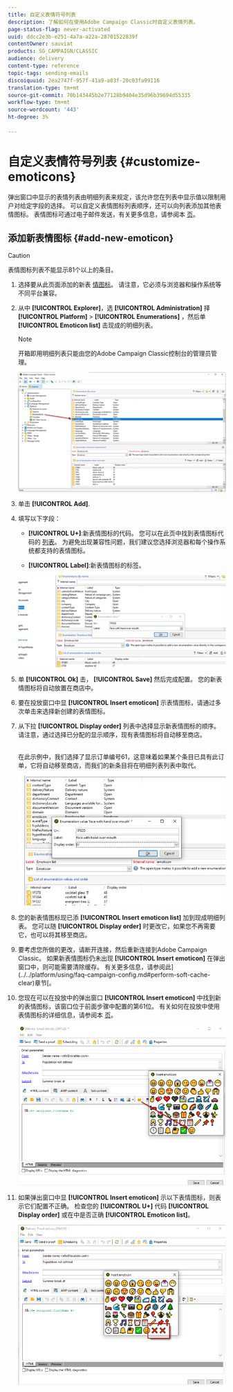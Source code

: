 ```yaml
---
title: 自定义表情符号列表
description: 了解如何在使用Adobe Campaign Classic时自定义表情列表。
page-status-flag: never-activated
uuid: ddcc2e3b-e251-4a7a-a22a-28701522839f
contentOwner: sauviat
products: SG_CAMPAIGN/CLASSIC
audience: delivery
content-type: reference
topic-tags: sending-emails
discoiquuid: 2ea2747f-957f-41a9-a03f-20c03fa99116
translation-type: tm+mt
source-git-commit: 70b143445b2e77128b9404e35d96b39694d55335
workflow-type: tm+mt
source-wordcount: '443'
ht-degree: 3%

---
```



# 自定义表情符号列表 {#customize-emoticons}

弹出窗口中显示的表情列表由明细列表来规定，该允许您在列表中显示值以限制用户对给定字段的选择。
可以自定义表情图标列表顺序，还可以向列表添加其他表情图标。
表情图标可通过电子邮件发送，有关更多信息，请参阅本 [页](../../delivery/using/defining-the-email-content.md#inserting-emoticons)。

## 添加新表情图标 {#add-new-emoticon}

>[!CAUTION]
>
>表情图标列表不能显示81个以上的条目。

1. 选择要从此页面添加的新表 [情图标](https://unicode.org/emoji/charts/full-emoji-list.html)。 请注意，它必须与浏览器和操作系统等不同平台兼容。

1. 从中 **[!UICONTROL Explorer]**，选 **[!UICONTROL Administration]** 择 **[!UICONTROL Platform]** > **[!UICONTROL Enumerations]** ，然后单 **[!UICONTROL Emoticon list]** 击现成的明细列表。

   >[!NOTE]
   >
   >开箱即用明细列表只能由您的Adobe Campaign Classic控制台的管理员管理。

   ![](assets/emoticon_1.png)

1. 单击 **[!UICONTROL Add]**.

1. 填写以下字段：

   * **[!UICONTROL U+]**:新表情图标的代码。 您可以在此页中找到表情图标代码的 [列表](https://unicode.org/emoji/charts/full-emoji-list.html)。
为避免出现兼容性问题，我们建议您选择浏览器和每个操作系统都支持的表情图标。

   * **[!UICONTROL Label]**:新表情图标的标签。

   ![](assets/emoticon_5.png)

1. 单 **[!UICONTROL Ok]** 击， **[!UICONTROL Save]** 然后完成配置。
您的新表情图标将自动放置在商店中。

1. 要在投放窗口中显 **[!UICONTROL Insert emoticon]** 示表情图标，请通过多次单击来选择新创建的表情图标。

1. 从下拉 **[!UICONTROL Display order]** 列表中选择显示新表情图标的顺序。 请注意，通过选择已分配的显示顺序，现有表情图标将自动移至商店。

   <br>在此示例中，我们选择了显示订单编号61，这意味着如果某个条目已具有此订单，它将自动移至商店，而我们的新条目将在明细列表列表中取代。

   ![](assets/emoticon_2.png)

1. 您的新表情图标现已添 **[!UICONTROL Insert emoticon list]** 加到现成明细列表。 您可以随 **[!UICONTROL Display order]** 时更改它，如果您不再需要它，也可以将其移至商店。

1. 要考虑您所做的更改，请断开连接，然后重新连接到Adobe Campaign Classic。 如果新表情图标仍未出现 **[!UICONTROL Insert emoticon]** 在弹出窗口中，则可能需要清除缓存。 有关更多信息，请参阅此](../../platform/using/faq-campaign-config.md#perform-soft-cache-clear)章节[。

1. 您现在可以在投放中的弹出窗口 **[!UICONTROL Insert emoticon]** 中找到新的表情图标，该窗口位于前面步骤中配置的第61位。 有关如何在投放中使用表情图标的详细信息，请参阅本 [页](../../delivery/using/defining-the-email-content.md#inserting-emoticons)。

   ![](assets/emoticon_4.png)

1. 如果弹出窗口中显 **[!UICONTROL Insert emoticon]** 示以下表情图标，则表示它们配置不正确。 检查您的 **[!UICONTROL U+]** 代码 **[!UICONTROL Display order]** 或在中是否正确 **[!UICONTROL Emoticon list]**。

   ![](assets/emoticon_6.png)
